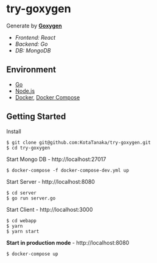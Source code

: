 # try-goxygen

Generate by **[Goxygen](https://github.com/Shpota/goxygen)**
- *Frontend: React*
- *Backend: Go*
- *DB: MongoDB*

## Environment

* [Go](https://golang.org/)
* [Node.js](https://nodejs.org/)
* [Docker](https://www.docker.com/), [Docker Compose](https://docs.docker.com/compose/)

## Getting Started

Install

```
$ git clone git@github.com:KotaTanaka/try-goxygen.git
$ cd try-goxygen
```

Start Mongo DB - http://localhost:27017

```
$ docker-compose -f docker-compose-dev.yml up
```

Start Server - http://localhost:8080

```
$ cd server
$ go run server.go
```

Start Client - http://localhost:3000

```
$ cd webapp
$ yarn
$ yarn start
```

**Start in production mode** - http://localhost:8080


```
$ docker-compose up
```
